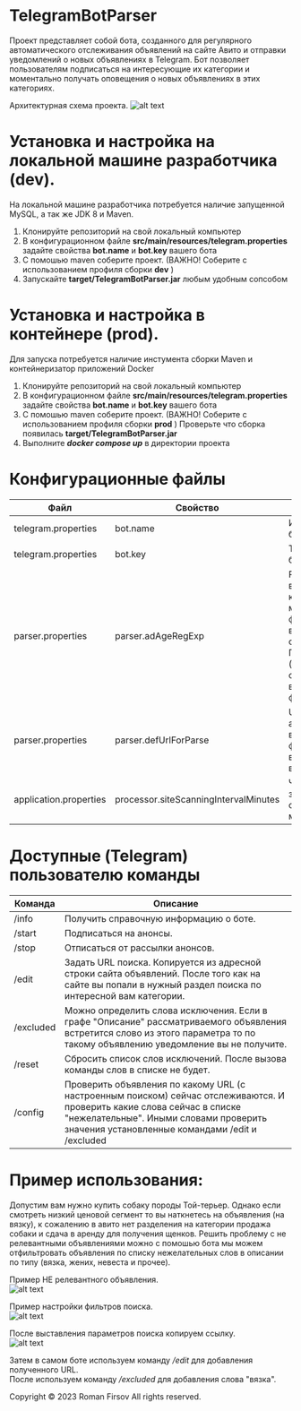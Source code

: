 # TelegramBotParser

Проект представляет собой бота, созданного для регулярного автоматического отслеживания объявлений на сайте Авито и отправки уведомлений о новых объявлениях в Telegram. Бот позволяет пользователям подписаться на интересующие их категории и моментально получать оповещения о новых объявлениях в этих категориях.



Архитектурная схема проекта.
![alt text](https://github.com/firsovroman/TelegramBotParserPublic/blob/master/.doc/scheme.png)


# Установка и настройка на локальной машине разработчика (dev).
На локальной машине разработчика потребуется наличие запущенной MySQL, а так же JDK 8 и Maven.

1. Клонируйте репозиторий на свой локальный компьютер
2. В конфигурационном файле <b>src/main/resources/telegram.properties</b> задайте свойства <b>bot.name</b> и <b>bot.key</b> вашего бота
3. С помошью maven соберите проект. (ВАЖНО! Соберите с использованием профиля сборки <b>dev</b> )
4. Запускайте <b>target/TelegramBotParser.jar</b> любым удобным сопсобом


# Установка и настройка в контейнере (prod).

Для запуска потребуется наличие инстумента сборки Maven и контейнеризатор приложений Docker

1. Клонируйте репозиторий на свой локальный компьютер
2. В конфигурационном файле <b>src/main/resources/telegram.properties</b> задайте свойства <b>bot.name</b> и <b>bot.key</b> вашего бота
3. С помошью maven соберите проект. (ВАЖНО! Соберите с использованием профиля сборки <b>prod</b> ) Проверьте что сборка появилась <b>target/TelegramBotParser.jar</b> 
4. Выполните <b>_docker compose up_</b> в директории проекта


# Конфигурационные файлы

| Файл | Свойство | Описание |
|------------|------------|------------|
| telegram.properties  | bot.name  | Имя вашего бота  |
| telegram.properties   | bot.key   | Токен вашего бота  |
| parser.properties  | parser.adAgeRegExp  | Регулярное выражение котороым можно фильтровать возраст объявлений. При значении (.*) объявления по возрасту не фильтруются.  |
| parser.properties   | parser.defUrlForParse   | URL сайта avito с выставленным фильтром "по времени" важно  |
| application.properties   | processor.siteScanningIntervalMinutes   | Частота запуска сканнера в минутах  |

# Доступные (Telegram) пользователю команды

| Команда | Описание |
|------------|------------|
| /info     | Получить справочную информацию о боте.  |
| /start    | Подписаться на анонсы.                  |
| /stop     | Отписаться от рассылки анонсов.         |
| /edit     | Задать URL поиска. Копируется из адресной строки сайта объявлений. После того как на сайте вы попали в нужный раздел поиска по интересной вам категории.  | 
| /excluded | Можно определить слова исключения. Если в графе "Описание" рассматриваемого объявления встретится слово из этого параметра то по такому объявлению уведомление вы не получите.   | 
| /reset    | Сбросить список слов исключений. После вызова команды слов в списке не будет.  | 
| /config   | Проверить объявления по какому URL (с настроенным поиском) сейчас отслеживаются. И проверить какие слова сейчас в списке "нежелательные". Иными словами проверить значения установленные командами /edit и  /excluded  | 


# Пример использования:
Допустим вам нужно купить собаку породы Той-терьер.
Однако если смотреть низкий ценовой сегмент то вы наткнетесь на объявления (на вязку), к сожалению в авито нет разделения на категории продажа собаки и сдача в аренду для получения щенков.
Решить проблему с не релевантными объявлениями можно с помошью бота мы можем отфильтровать объявления по списку нежелательных слов в описании по типу (вязка, жених, невеста и прочее). 

Пример НЕ релевантного объявления.
<br>
![alt text](https://github.com/firsovroman/TelegramBotParserPublic/blob/master/.doc/examples/1.jpg)
<br>

Пример настройки фильтров поиска.
<br>
![alt text](https://github.com/firsovroman/TelegramBotParserPublic/blob/master/.doc/examples/2.png)
<br>

После выставления параметров поиска копируем ссылку.
<br>
![alt text](https://github.com/firsovroman/TelegramBotParserPublic/blob/master/.doc/examples/3.jpg)
<br>

Затем в самом боте используем команду _/edit_ для добавления полученного URL.
<br>
После используем команду _/excluded_ для добавления слова "вязка".
<br>

Copyright © 2023 Roman Firsov All rights reserved.
